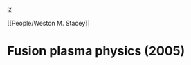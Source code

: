 [🇿](zotero://select/groups/5447686/items/QR5D6V2H)

[[People/Weston M. Stacey]] 
# Fusion plasma physics (2005)

